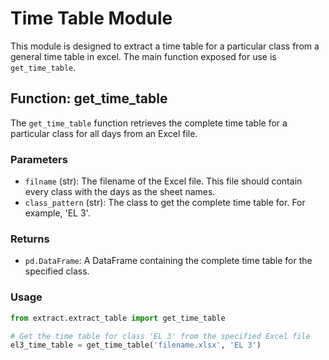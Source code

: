 # Time Table Module

This module is designed to extract a time table for a particular class from a general time table in excel. The main function exposed for use is `get_time_table`.

## Function: get_time_table

The `get_time_table` function retrieves the complete time table for a particular class for all days from an Excel file.

### Parameters

- `filname` (str): The filename of the Excel file. This file should contain every class with the days as the sheet names.
- `class_pattern` (str): The class to get the complete time table for. For example, 'EL 3'.

### Returns

- `pd.DataFrame`: A DataFrame containing the complete time table for the specified class.

### Usage

```python
from extract.extract_table import get_time_table

# Get the time table for class 'EL 3' from the specified Excel file
el3_time_table = get_time_table('filename.xlsx', 'EL 3')
```
